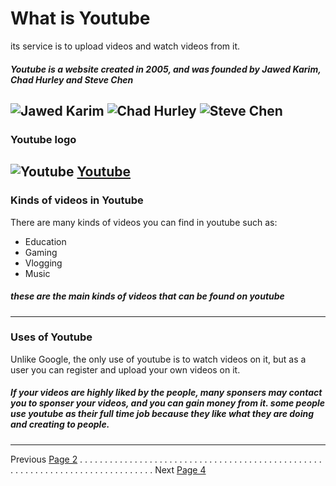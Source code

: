 # What is Youtube 

its service is to upload videos and watch videos from it.  

##### Youtube is a website created in *2005*, and was founded by Jawed Karim, Chad Hurley and Steve Chen


![Jawed Karim](https://upload.wikimedia.org/wikipedia/commons/2/24/Jawed_Karim_2008.jpg "This is Jawed Karim")
![Chad Hurley](https://live.staticflickr.com/3391/3488879352_610cc5c922_b.jpg "this is Chad Hurley")
![Steve Chen](http://aznews.com.vn/wp-content/uploads/2019/08/ss-696x538.jpg "this is Steve Chen" )
---

### Youtube logo
![Youtube](https://image.businessinsider.com/59a59a8d79bbfd1d008b601a?width=1200&format=jpeg)
[Youtube](https://www.youtube.com/)
---

### Kinds of videos in Youtube
There are many kinds of videos you can find in youtube such as:
* Education
* Gaming
* Vlogging 
* Music 

##### these are the main kinds of videos that can be found on youtube
---

### Uses of Youtube
Unlike Google, the only use of youtube is to watch videos on it, but as a user you can register and upload your own videos on it.

##### If your videos are highly liked by the people, many sponsers may contact you to sponser your videos, and you can gain money from it. some people use youtube as their full time job because they like what they are doing and creating to people. 
---


Previous [Page 2](https://github.com/YousifAlSaeed/FinalProject/blob/master/Page2.md) . . . . . . . . . . . . . . . . . . . . . . . . . . . . . . . . . . . . . . . . . . . . . . . . . . . . . . . . . . . . . . . . . . . . . . . . . . . . . . Next [Page 4](https://github.com/YousifAlSaeed/FinalProject/blob/master/Page4.md)

